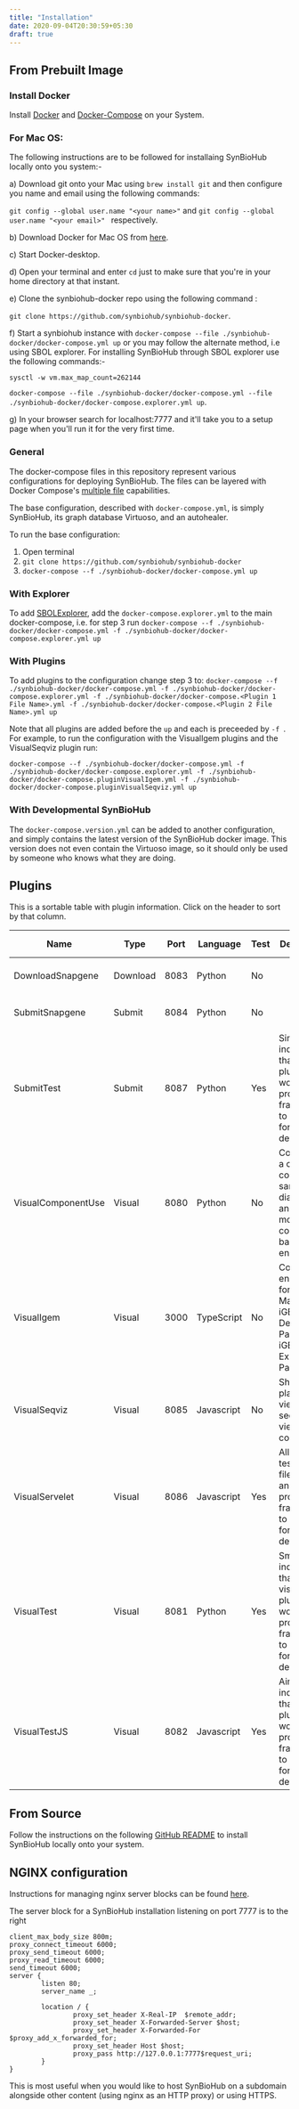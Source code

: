 ```yaml
---
title: "Installation"
date: 2020-09-04T20:30:59+05:30
draft: true
---
```

## From Prebuilt Image

### Install Docker

Install [Docker](https://docs.docker.com/get-docker/) and [Docker-Compose](https://docs.docker.com/compose/install/) on your System.

### For Mac OS:

The following instructions are to be followed for installaing SynBioHub locally onto you system:-

a) Download git onto your Mac using ``` brew install git ``` and then configure you name and email using the following commands: 

`git config --global user.name "<your name>"`  and `git config --global user.name "<your email>" ` respectively.

b) Download Docker for Mac OS from [here](https://docs.docker.com/docker-for-mac/install/).

c) Start Docker-desktop.

d) Open your terminal and enter ` cd ` just to make sure that you're in your home directory at that instant.

e) Clone the synbiohub-docker repo using the following command :

 `git clone https://github.com/synbiohub/synbiohub-docker`.

f) Start a synbiohub instance with `docker-compose --file ./synbiohub-docker/docker-compose.yml up` or you may follow the alternate method, i.e using SBOL explorer. For installing SynBioHub through SBOL explorer use the following commands:-

`sysctl -w vm.max_map_count=262144`

`docker-compose --file ./synbiohub-docker/docker-compose.yml --file ./synbiohub-docker/docker-compose.explorer.yml up`.

g) In your browser search for localhost:7777 and it'll take you to a setup page when you'll run it for the very first time.


### General
The docker-compose files in this repository represent various configurations for deploying SynBioHub.
The files can be layered with Docker Compose's [multiple file](https://docs.docker.com/compose/reference/overview/#specifying-multiple-compose-file) capabilities. 

The base configuration, described with `docker-compose.yml`, is simply SynBioHub, its graph database Virtuoso, and an autohealer.

To run the base configuration:
1. Open terminal
2. `git clone https://github.com/synbiohub/synbiohub-docker`
3. `docker-compose --f ./synbiohub-docker/docker-compose.yml up`

### With Explorer
To add [SBOLExplorer](https://github.com/michael13162/SBOLExplorer), add the `docker-compose.explorer.yml` to the main docker-compose, i.e. for step 3 run `docker-compose --f ./synbiohub-docker/docker-compose.yml -f ./synbiohub-docker/docker-compose.explorer.yml up`

### With Plugins
To add plugins to the configuration change step 3 to: `docker-compose --f ./synbiohub-docker/docker-compose.yml -f ./synbiohub-docker/docker-compose.explorer.yml -f ./synbiohub-docker/docker-compose.<Plugin 1 File Name>.yml -f ./synbiohub-docker/docker-compose.<Plugin 2 File Name>.yml up`

Note that all plugins are added before the `up` and each is preceeded by `-f `. For example, to run the configuration with the VisualIgem plugins and the VisualSeqviz plugin run:

`docker-compose --f ./synbiohub-docker/docker-compose.yml -f ./synbiohub-docker/docker-compose.explorer.yml -f ./synbiohub-docker/docker-compose.pluginVisualIgem.yml -f ./synbiohub-docker/docker-compose.pluginVisualSeqviz.yml up`

### With Developmental SynBioHub
The `docker-compose.version.yml` can be added to another configuration, and simply contains the latest version of the SynBioHub docker image. 
This version does not even contain the Virtuoso image, so it should only be used by someone who knows what they are doing. 

## Plugins
This is a sortable table with plugin information. Click on the header to sort by that column.

  

|Name|Type|Port|Language|Test|Description|Multi-Endpoint|Repository|File|
|--- |--- |--- |--- |--- |--- |--- |--- |--- |
|DownloadSnapgene|Download|8083|Python|No|||Plugin-Download-Snapgene|docker-compose.pluginDownloadSnapgene.yml|
|SubmitSnapgene|Submit|8084|Python|No|||Plugin-Submit-Snapgene|docker-compose.pluginSubmitSnapgene.yml|
|SubmitTest|Submit|8087|Python|Yes|Simply indicates that submit plugins are working and provides a framework to play with for plugin developers|No|Plugin-Submit-Test|docker-compose.pluginSubmitTest.yml|
|VisualComponentUse|Visual|8080|Python|No|Containing a co-use component sankey diagram, and the most used components bar graph endpoints|Yes|Plugin-Visual-Component-Use|docker-compose.pluginVisualComponentUse.yml|
|VisualIgem|Visual|3000|TypeScript|No|Containing endpoints for iGEM Main Page, iGEM Design Page, and iGEM Experience Page|Yes|Plugin-Visual-Igem|docker-compose.pluginVisualIgem.yml|
|VisualSeqviz|Visual|8085|Javascript|No|Shows the plasmid view and sequence view of components|No|sequence-view-plugin|docker-compose.pluginVisualSeqviz.yml|
|VisualServelet|Visual|8086|Javascript|Yes|Allows testing of file serving and provides a framework to play with for plugin developers|No|Plugin-Visual-Serve-Test-js|docker-compose.pluginVisualServelet.yml|
|VisualTest|Visual|8081|Python|Yes|Smply indicates that visualisation plugins are working and provides a framework to play with for plugin developers|No|Plugin-Visual-Test|docker-compose.pluginVisualTest.yml|
|VisualTestJS|Visual|8082|Javascript|Yes|Aimply indicates that submit plugins are working and provides a framework to play with for plugin developers|No|Plugin-Visual-Test-js|docker-compose.pluginVisualTestJS.yml|

## From Source

Follow the instructions on the following [GitHub README](https://github.com/synbiohub/synbiohub) to install SynBioHub locally onto your system. 

## NGINX configuration

Instructions for managing nginx server blocks can be found [here](https://www.digitalocean.com/community/tutorials/how-to-set-up-nginx-server-blocks-virtual-hosts-on-ubuntu-16-04#step-three-create-server-block-files-for-each-domain).

The server block for a SynBioHub installation listening on port 7777 is to the right 

```
client_max_body_size 800m;
proxy_connect_timeout 6000;
proxy_send_timeout 6000;
proxy_read_timeout 6000;
send_timeout 6000;
server {
        listen 80;
        server_name _;

        location / {
                proxy_set_header X-Real-IP  $remote_addr;
                proxy_set_header X-Forwarded-Server $host;
                proxy_set_header X-Forwarded-For $proxy_add_x_forwarded_for;
                proxy_set_header Host $host;
                proxy_pass http://127.0.0.1:7777$request_uri;
        }
}
```
This is most useful when you would like to host SynBioHub on a subdomain alongside other content (using nginx as an HTTP proxy) or using HTTPS. 


